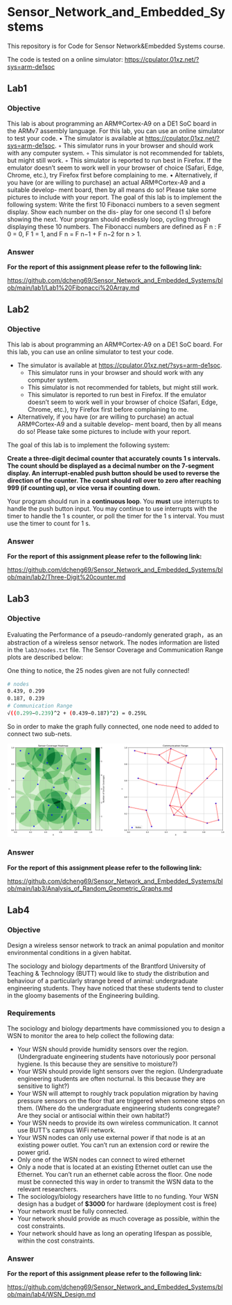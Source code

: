 # Sensor_Network_and_Embedded_Systems

This repository is for Code for Sensor Network&Embedded Systems course.

The code is tested on a online simulator: https://cpulator.01xz.net/?sys=arm-de1soc

## Lab1

### Objective

This lab is about programming an ARM®Cortex-A9 on a DE1 SoC board in the ARMv7 assembly language. For
this lab, you can use an online simulator to test your code.
• The simulator is available at https://cpulator.01xz.net/?sys=arm-de1soc.
◦ This simulator runs in your browser and should work with any computer system.
◦ This simulator is not recommended for tablets, but might still work.
◦ This simulator is reported to run best in Firefox. If the emulator doesn’t seem to work well in your
browser of choice (Safari, Edge, Chrome, etc.), try Firefox first before complaining to me.
• Alternatively, if you have (or are willing to purchase) an actual ARM®Cortex-A9 and a suitable develop-
ment board, then by all means do so! Please take some pictures to include with your report.
The goal of this lab is to implement the following system:
Write the first 10 Fibonacci numbers to a seven segment display. Show each number on the dis-
play for one second (1 s) before showing the next. Your program should endlessly loop, cycling
through displaying these 10 numbers.
The Fibonacci numbers are defined as F n :
F 0 = 0, F 1 = 1, and F n = F n−1 + F n−2 for n > 1.

### Answer

**For the report of this assignment please refer to the following link:**

https://github.com/dcheng69/Sensor_Network_and_Embedded_Systems/blob/main/lab1/Lab1%20Fibonacci%20Array.md

## Lab2

### Objective

This lab is about programming an ARM®Cortex-A9 on a DE1 SoC board. For this lab, you can use an online
simulator to test your code.

* The simulator is available at https://cpulator.01xz.net/?sys=arm-de1soc.
  *  This simulator runs in your browser and should work with any computer system.
  * This simulator is not recommended for tablets, but might still work.
  * This simulator is reported to run best in Firefox. If the emulator doesn’t seem to work well in your
    browser of choice (Safari, Edge, Chrome, etc.), try Firefox first before complaining to me.
* Alternatively, if you have (or are willing to purchase) an actual ARM®Cortex-A9 and a suitable develop-
  ment board, then by all means do so! Please take some pictures to include with your report.

The goal of this lab is to implement the following system:

**Create a three-digit decimal counter that accurately counts 1 s intervals. The count should be displayed as a decimal number on the 7-segment display. An interrupt-enabled push button should be used to reverse the direction of the counter. The count should roll over to zero after reaching 999 (if counting up), or vice versa if counting down.**

Your program should run in a **continuous loop**.
You **must** use interrupts to handle the push button input. You may continue to use interrupts with the timer to
handle the 1 s counter, or poll the timer for the 1 s interval. You must use the timer to count for 1 s.

### Answer

**For the report of this assignment please refer to the following link:**

https://github.com/dcheng69/Sensor_Network_and_Embedded_Systems/blob/main/lab2/Three-Digit%20counter.md

## Lab3

### Objective

Evaluating the Performance of a pseudo-randomly generated graph，as an abstraction of a wireless sensor network. The nodes information are listed in the `lab3/nodes.txt` file. The Sensor Coverage and Communication Range plots are described below:

One thing to notice, the 25 nodes given are not fully connected!

```bash
# nodes
0.439, 0.299
0.187, 0.239
# Communication Range
√((0.299−0.239)^2 + (0.439−0.187)^2) = 0.259L
```

So in order to make the graph fully connected, one node need to added to connect two sub-nets.

![RGG_overview](./Documentation/res/RGG_overview.png)

### Answer

**For the report of this assignment please refer to the following link:**

https://github.com/dcheng69/Sensor_Network_and_Embedded_Systems/blob/main/lab3/Analysis_of_Random_Geometric_Graphs.md



## Lab4

### Objective

Design a wireless sensor network to track an animal population and monitor environmental conditions in a given habitat.

The sociology and biology departments of the Brantford University of Teaching & Technology (BUTT) would like to study the distribution and behaviour of a particularly strange breed of animal: undergraduate engineering students. They have noticed that these students tend to cluster in the gloomy basements of the Engineering building. 

### Requirements

The sociology and biology departments have commissioned you to design a WSN to monitor the area to help
collect the following data:

* Your WSN should provide humidity sensors over the region. (Undergraduate engineering students have notoriously poor personal hygiene. Is this because they are sensitive to moisture?)
* Your WSN should provide light sensors over the region. (Undergraduate engineering students are often nocturnal. Is this because they are sensitive to light?)
* Your WSN will attempt to roughly track population migration by having pressure sensors on the floor that are triggered when someone steps on them. (Where do the undergraduate engineering students congregate? Are they social or antisocial within their own habitat?)
* Your WSN needs to provide its own wireless communication. It cannot use BUTT’s campus WiFi network.
* Your WSN nodes can only use external power if that node is at an existing power outlet. You can’t run an
  extension cord or rewire the power grid.
* Only one of the WSN nodes can connect to wired ethernet 
* Only a node that is located at an existing Ethernet outlet can use the Ethernet. You can’t run an ethernet cable across the floor. One node must be connected this way in order to transmit the WSN data to the relevant researchers.
* The sociology/biology researchers have little to no funding. Your WSN design has a budget of **$3000** for hardware (deployment cost is free)
* Your network must be fully connected.
* Your network should provide as much coverage as possible, within the cost constraints.
* Your network should have as long an operating lifespan as possible, within the cost constraints.

### Answer

**For the report of this assignment please refer to the following link:**

https://github.com/dcheng69/Sensor_Network_and_Embedded_Systems/blob/main/lab4/WSN_Design.md
